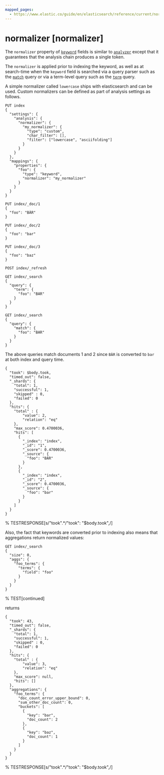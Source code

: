 ```yaml
---
mapped_pages:
  - https://www.elastic.co/guide/en/elasticsearch/reference/current/normalizer.html
---
```


# normalizer [normalizer]

The `normalizer` property of [`keyword`](/reference/elasticsearch/mapping-reference/keyword.md) fields is similar to [`analyzer`](/reference/elasticsearch/mapping-reference/analyzer.md) except that it guarantees that the analysis chain produces a single token.

The `normalizer` is applied prior to indexing the keyword, as well as at search-time when the `keyword` field is searched via a query parser such as the [`match`](/reference/query-languages/query-dsl-match-query.md) query or via a term-level query such as the [`term`](/reference/query-languages/query-dsl-term-query.md) query.

A simple normalizer called `lowercase` ships with elasticsearch and can be used. Custom normalizers can be defined as part of analysis settings as follows.

```console
PUT index
{
  "settings": {
    "analysis": {
      "normalizer": {
        "my_normalizer": {
          "type": "custom",
          "char_filter": [],
          "filter": ["lowercase", "asciifolding"]
        }
      }
    }
  },
  "mappings": {
    "properties": {
      "foo": {
        "type": "keyword",
        "normalizer": "my_normalizer"
      }
    }
  }
}

PUT index/_doc/1
{
  "foo": "BÀR"
}

PUT index/_doc/2
{
  "foo": "bar"
}

PUT index/_doc/3
{
  "foo": "baz"
}

POST index/_refresh

GET index/_search
{
  "query": {
    "term": {
      "foo": "BAR"
    }
  }
}

GET index/_search
{
  "query": {
    "match": {
      "foo": "BAR"
    }
  }
}
```

The above queries match documents 1 and 2 since `BÀR` is converted to `bar` at both index and query time.

```console-result
{
  "took": $body.took,
  "timed_out": false,
  "_shards": {
    "total": 1,
    "successful": 1,
    "skipped" : 0,
    "failed": 0
  },
  "hits": {
    "total" : {
        "value": 2,
        "relation": "eq"
    },
    "max_score": 0.4700036,
    "hits": [
      {
        "_index": "index",
        "_id": "1",
        "_score": 0.4700036,
        "_source": {
          "foo": "BÀR"
        }
      },
      {
        "_index": "index",
        "_id": "2",
        "_score": 0.4700036,
        "_source": {
          "foo": "bar"
        }
      }
    ]
  }
}
```
%  TESTRESPONSE[s/"took".*/"took": "$body.took",/]

Also, the fact that keywords are converted prior to indexing also means that aggregations return normalized values:

```console
GET index/_search
{
  "size": 0,
  "aggs": {
    "foo_terms": {
      "terms": {
        "field": "foo"
      }
    }
  }
}
```
%  TEST[continued]

returns

```console-result
{
  "took": 43,
  "timed_out": false,
  "_shards": {
    "total": 1,
    "successful": 1,
    "skipped" : 0,
    "failed": 0
  },
  "hits": {
    "total" : {
        "value": 3,
        "relation": "eq"
    },
    "max_score": null,
    "hits": []
  },
  "aggregations": {
    "foo_terms": {
      "doc_count_error_upper_bound": 0,
      "sum_other_doc_count": 0,
      "buckets": [
        {
          "key": "bar",
          "doc_count": 2
        },
        {
          "key": "baz",
          "doc_count": 1
        }
      ]
    }
  }
}
```
%  TESTRESPONSE[s/"took".*/"took": "$body.took",/]

